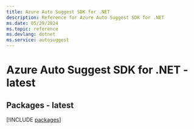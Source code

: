 ```yaml
---
title: Azure Auto Suggest SDK for .NET
description: Reference for Azure Auto Suggest SDK for .NET
ms.date: 05/29/2024
ms.topic: reference
ms.devlang: dotnet
ms.service: autosuggest
---
```

# Azure Auto Suggest SDK for .NET - latest
## Packages - latest
[!INCLUDE [packages](auto-suggest-index.md)]